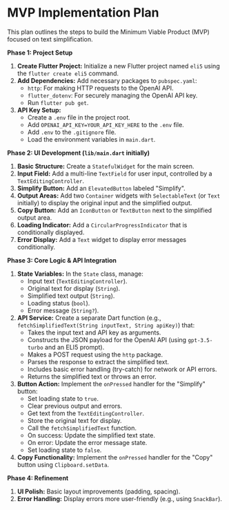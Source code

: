 # MVP Implementation Plan

This plan outlines the steps to build the Minimum Viable Product (MVP) focused on text simplification.

**Phase 1: Project Setup**
1.  **Create Flutter Project:** Initialize a new Flutter project named `eli5` using the `flutter create eli5` command.
2.  **Add Dependencies:** Add necessary packages to `pubspec.yaml`:
    *   `http`: For making HTTP requests to the OpenAI API.
    *   `flutter_dotenv`: For securely managing the OpenAI API key.
    *   Run `flutter pub get`.
3.  **API Key Setup:**
    *   Create a `.env` file in the project root.
    *   Add `OPENAI_API_KEY=YOUR_API_KEY_HERE` to the `.env` file.
    *   Add `.env` to the `.gitignore` file.
    *   Load the environment variables in `main.dart`.

**Phase 2: UI Development (`lib/main.dart` initially)**
1.  **Basic Structure:** Create a `StatefulWidget` for the main screen.
2.  **Input Field:** Add a multi-line `TextField` for user input, controlled by a `TextEditingController`.
3.  **Simplify Button:** Add an `ElevatedButton` labeled "Simplify".
4.  **Output Areas:** Add two `Container` widgets with `SelectableText` (or `Text` initially) to display the original input and the simplified output.
5.  **Copy Button:** Add an `IconButton` or `TextButton` next to the simplified output area.
6.  **Loading Indicator:** Add a `CircularProgressIndicator` that is conditionally displayed.
7.  **Error Display:** Add a `Text` widget to display error messages conditionally.

**Phase 3: Core Logic & API Integration**
1.  **State Variables:** In the `State` class, manage:
    *   Input text (`TextEditingController`).
    *   Original text for display (`String`).
    *   Simplified text output (`String`).
    *   Loading status (`bool`).
    *   Error message (`String?`).
2.  **API Service:** Create a separate Dart function (e.g., `fetchSimplifiedText(String inputText, String apiKey)`) that:
    *   Takes the input text and API key as arguments.
    *   Constructs the JSON payload for the OpenAI API (using `gpt-3.5-turbo` and an ELI5 prompt).
    *   Makes a POST request using the `http` package.
    *   Parses the response to extract the simplified text.
    *   Includes basic error handling (try-catch) for network or API errors.
    *   Returns the simplified text or throws an error.
3.  **Button Action:** Implement the `onPressed` handler for the "Simplify" button:
    *   Set loading state to `true`.
    *   Clear previous output and errors.
    *   Get text from the `TextEditingController`.
    *   Store the original text for display.
    *   Call the `fetchSimplifiedText` function.
    *   On success: Update the simplified text state.
    *   On error: Update the error message state.
    *   Set loading state to `false`.
4.  **Copy Functionality:** Implement the `onPressed` handler for the "Copy" button using `Clipboard.setData`.

**Phase 4: Refinement**
1.  **UI Polish:** Basic layout improvements (padding, spacing).
2.  **Error Handling:** Display errors more user-friendly (e.g., using `SnackBar`). 